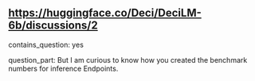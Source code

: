 ## https://huggingface.co/Deci/DeciLM-6b/discussions/2

contains_question: yes

question_part: But I am curious to know how you created the benchmark numbers for inference Endpoints.